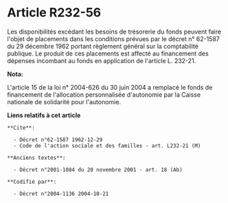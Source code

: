 # Article R232-56

Les disponibilités excédant les besoins de trésorerie du fonds peuvent faire l'objet de placements dans les conditions
prévues par le décret n° 62-1587 du 29 décembre 1962 portant règlement général sur la comptabilité publique. Le produit de
ces placements est affecté au financement des dépenses incombant au fonds en application de l'article L. 232-21.

**Nota:**

L'article 15 de la loi n° 2004-626 du 30 juin 2004 a remplacé le fonds de financement de l'allocation personnalisée
d'autonomie par la Caisse nationale de solidarité pour l'autonomie.

**Liens relatifs à cet article**

	**Cite**:

	  - Décret n°62-1587 1962-12-29
	  - Code de l'action sociale et des familles - art. L232-21 (M)

	**Anciens textes**:

	  - Décret n°2001-1084 du 20 novembre 2001 - art. 18 (Ab)

	**Codifié par**:

	  - Décret n°2004-1136 2004-10-21
